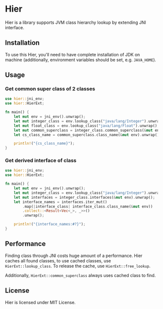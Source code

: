 # Hier

Hier is a library supports JVM class hierarchy lookup by extending
JNI interface.

## Installation

To use this Hier, you'll need to have complete installation of JDK 
on machine (additionally, environment variables should be set, 
e.g. `JAVA_HOME`).

## Usage

### Get common super class of 2 classes

```rs
use hier::jni_env;
use hier::HierExt;

fn main() {
    let mut env = jni_env().unwrap();
    let mut integer_class = env.lookup_class("java/lang/Integer").unwrap();
    let mut float_class = env.lookup_class("java/lang/Float").unwrap();
    let mut common_superclass = integer_class.common_superclass(&mut env, &mut float_class).unwrap();
    let cs_class_name = common_superclass.class_name(&mut env).unwrap();

    println!("{cs_class_name}");
}
```

### Get derived interface of class

```rs
use hier::jni_env;
use hier::HierExt;

fn main() {
    let mut env = jni_env().unwrap();
    let mut integer_class = env.lookup_class("java/lang/Integer").unwrap();
    let mut interfaces = integer_class.interfaces(&mut env).unwrap();
    let interface_names = interfaces.iter_mut()
        .map(|interface_class| interface_class.class_name(&mut env))
        .collect::<Result<Vec<_>, _>>()
        .unwrap();

    println!("{interface_names:#?}");
}
```

## Performance

Finding class through JNI costs huge amount of a performance. Hier caches all found classes, 
to use cached classes, use `HierExt::lookup_class`. To release the cache, use `HierExt::free_lookup`.

Additionally, `HierExt::common_superclass` always uses cached class to find.

## License
Hier is licensed under MIT License.
